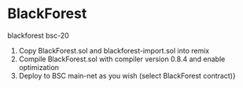 # BlackForest
blackforest bsc-20


1. Copy BlackForest.sol and blackforest-import.sol into remix
2. Compile BlackForest.sol with compiler version 0.8.4 and enable optimization
3. Deploy to BSC main-net as you wish (select BlackForest contract)}

